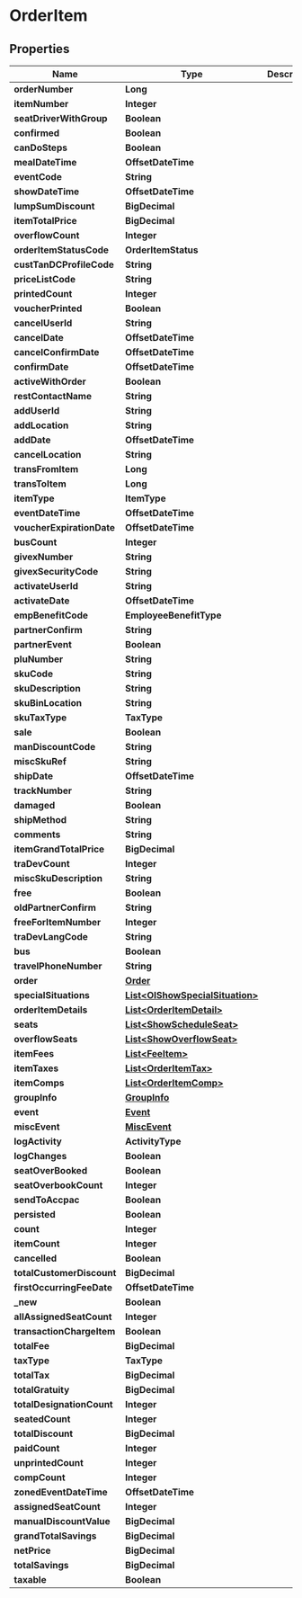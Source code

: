 

# OrderItem


## Properties

| Name | Type | Description | Notes |
|------------ | ------------- | ------------- | -------------|
|**orderNumber** | **Long** |  |  [optional] |
|**itemNumber** | **Integer** |  |  [optional] |
|**seatDriverWithGroup** | **Boolean** |  |  [optional] |
|**confirmed** | **Boolean** |  |  [optional] |
|**canDoSteps** | **Boolean** |  |  [optional] |
|**mealDateTime** | **OffsetDateTime** |  |  [optional] |
|**eventCode** | **String** |  |  |
|**showDateTime** | **OffsetDateTime** |  |  [optional] |
|**lumpSumDiscount** | **BigDecimal** |  |  [optional] |
|**itemTotalPrice** | **BigDecimal** |  |  |
|**overflowCount** | **Integer** |  |  |
|**orderItemStatusCode** | **OrderItemStatus** |  |  |
|**custTanDCProfileCode** | **String** |  |  [optional] |
|**priceListCode** | **String** |  |  [optional] |
|**printedCount** | **Integer** |  |  [optional] |
|**voucherPrinted** | **Boolean** |  |  |
|**cancelUserId** | **String** |  |  [optional] |
|**cancelDate** | **OffsetDateTime** |  |  [optional] |
|**cancelConfirmDate** | **OffsetDateTime** |  |  [optional] |
|**confirmDate** | **OffsetDateTime** |  |  [optional] |
|**activeWithOrder** | **Boolean** |  |  [optional] |
|**restContactName** | **String** |  |  [optional] |
|**addUserId** | **String** |  |  [optional] |
|**addLocation** | **String** |  |  [optional] |
|**addDate** | **OffsetDateTime** |  |  [optional] |
|**cancelLocation** | **String** |  |  [optional] |
|**transFromItem** | **Long** |  |  [optional] |
|**transToItem** | **Long** |  |  [optional] |
|**itemType** | **ItemType** |  |  [optional] |
|**eventDateTime** | **OffsetDateTime** |  |  [optional] |
|**voucherExpirationDate** | **OffsetDateTime** |  |  [optional] |
|**busCount** | **Integer** |  |  [optional] |
|**givexNumber** | **String** |  |  [optional] |
|**givexSecurityCode** | **String** |  |  [optional] |
|**activateUserId** | **String** |  |  [optional] |
|**activateDate** | **OffsetDateTime** |  |  [optional] |
|**empBenefitCode** | **EmployeeBenefitType** |  |  [optional] |
|**partnerConfirm** | **String** |  |  [optional] |
|**partnerEvent** | **Boolean** |  |  [optional] |
|**pluNumber** | **String** |  |  [optional] |
|**skuCode** | **String** |  |  [optional] |
|**skuDescription** | **String** |  |  [optional] |
|**skuBinLocation** | **String** |  |  [optional] |
|**skuTaxType** | **TaxType** |  |  [optional] |
|**sale** | **Boolean** |  |  [optional] |
|**manDiscountCode** | **String** |  |  [optional] |
|**miscSkuRef** | **String** |  |  [optional] |
|**shipDate** | **OffsetDateTime** |  |  [optional] |
|**trackNumber** | **String** |  |  [optional] |
|**damaged** | **Boolean** |  |  [optional] |
|**shipMethod** | **String** |  |  [optional] |
|**comments** | **String** |  |  [optional] |
|**itemGrandTotalPrice** | **BigDecimal** |  |  [optional] |
|**traDevCount** | **Integer** |  |  [optional] |
|**miscSkuDescription** | **String** |  |  [optional] |
|**free** | **Boolean** |  |  [optional] |
|**oldPartnerConfirm** | **String** |  |  [optional] |
|**freeForItemNumber** | **Integer** |  |  [optional] |
|**traDevLangCode** | **String** |  |  [optional] |
|**bus** | **Boolean** |  |  [optional] |
|**travelPhoneNumber** | **String** |  |  [optional] |
|**order** | [**Order**](Order.md) |  |  [optional] |
|**specialSituations** | [**List&lt;OIShowSpecialSituation&gt;**](OIShowSpecialSituation.md) |  |  [optional] |
|**orderItemDetails** | [**List&lt;OrderItemDetail&gt;**](OrderItemDetail.md) |  |  [optional] |
|**seats** | [**List&lt;ShowScheduleSeat&gt;**](ShowScheduleSeat.md) |  |  [optional] |
|**overflowSeats** | [**List&lt;ShowOverflowSeat&gt;**](ShowOverflowSeat.md) |  |  [optional] |
|**itemFees** | [**List&lt;FeeItem&gt;**](FeeItem.md) |  |  [optional] |
|**itemTaxes** | [**List&lt;OrderItemTax&gt;**](OrderItemTax.md) |  |  [optional] |
|**itemComps** | [**List&lt;OrderItemComp&gt;**](OrderItemComp.md) |  |  [optional] |
|**groupInfo** | [**GroupInfo**](GroupInfo.md) |  |  [optional] |
|**event** | [**Event**](Event.md) |  |  [optional] |
|**miscEvent** | [**MiscEvent**](MiscEvent.md) |  |  [optional] |
|**logActivity** | **ActivityType** |  |  [optional] |
|**logChanges** | **Boolean** |  |  [optional] |
|**seatOverBooked** | **Boolean** |  |  [optional] |
|**seatOverbookCount** | **Integer** |  |  [optional] |
|**sendToAccpac** | **Boolean** |  |  [optional] |
|**persisted** | **Boolean** |  |  [optional] |
|**count** | **Integer** |  |  [optional] |
|**itemCount** | **Integer** |  |  [optional] |
|**cancelled** | **Boolean** |  |  [optional] |
|**totalCustomerDiscount** | **BigDecimal** |  |  [optional] |
|**firstOccurringFeeDate** | **OffsetDateTime** |  |  [optional] |
|**_new** | **Boolean** |  |  [optional] |
|**allAssignedSeatCount** | **Integer** |  |  [optional] |
|**transactionChargeItem** | **Boolean** |  |  [optional] |
|**totalFee** | **BigDecimal** |  |  [optional] |
|**taxType** | **TaxType** |  |  [optional] |
|**totalTax** | **BigDecimal** |  |  [optional] |
|**totalGratuity** | **BigDecimal** |  |  [optional] |
|**totalDesignationCount** | **Integer** |  |  [optional] |
|**seatedCount** | **Integer** |  |  [optional] |
|**totalDiscount** | **BigDecimal** |  |  [optional] |
|**paidCount** | **Integer** |  |  [optional] |
|**unprintedCount** | **Integer** |  |  [optional] |
|**compCount** | **Integer** |  |  [optional] |
|**zonedEventDateTime** | **OffsetDateTime** |  |  [optional] |
|**assignedSeatCount** | **Integer** |  |  [optional] |
|**manualDiscountValue** | **BigDecimal** |  |  [optional] |
|**grandTotalSavings** | **BigDecimal** |  |  [optional] |
|**netPrice** | **BigDecimal** |  |  [optional] |
|**totalSavings** | **BigDecimal** |  |  [optional] |
|**taxable** | **Boolean** |  |  [optional] |



